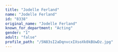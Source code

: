 ```yaml
---
title: "Jodelle Ferland"
name: "Jodelle Ferland"
id: "8338"
original_name: "Jodelle Ferland"
known_for_department: "Acting"
gender: "1"
adult: "false"
profile_path: "/5N83sI2aDqnvcxIXsoXk0kBUwDz.jpg"
---
```

